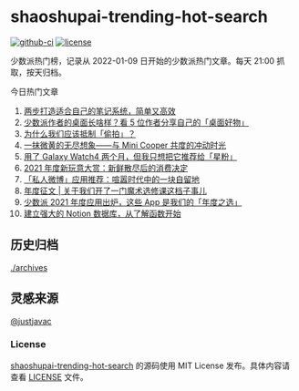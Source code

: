 
# shaoshupai-trending-hot-search

[![github-ci](https://github.com/hua1995116/shaoshupai-trending-hot-search/actions/workflows/ci.yml/badge.svg?branch=master&event=push)](https://github.com/hua1995116/shaoshupai-trending-hot-search/actions/workflows/ci.yml)
[![license](https://img.shields.io/github/license/hua1995116/shaoshupai-trending-hot-search)](https://github.com/hua1995116/shaoshupai-trending-hot-search/blob/master/LICENSE)

少数派热门榜，记录从 2022-01-09 日开始的少数派热门文章。每天 21:00 抓取，按天归档。


今日热门文章

<!-- BEGIN -->
<!-- 最后更新时间 Sun Jan 16 2022 14:23:04 GMT+0800 (China Standard Time) -->
1. [两步打造适合自己的笔记系统，简单又高效](https://sspai.com/post/70841)
2. [少数派作者的桌面长啥样？看 5 位作者分享自己的「桌面好物」](https://sspai.com/post/70809)
3. [为什么我们应该抵制「偷拍」？](https://sspai.com/post/70755)
4. [一抹微黄的无尽想象——与 Mini Cooper 共度的冲动时光](https://sspai.com/post/65185)
5. [用了 Galaxy Watch4 两个月，但我只想把它推荐给「星粉」](https://sspai.com/post/70741)
6. [2021 年度新玩意大赏：新鲜散尽后的消费决定](https://sspai.com/post/70695)
7. [「私人微博」应用推荐：喧嚣时代中的一块自留地](https://sspai.com/post/70739)
8. [年度征文 | 关于我们开了一门魔术选修课这档子事儿](https://sspai.com/post/70626)
9. [少数派 2021 年度应用出炉，这些 App 是我们的「年度之选」](https://sspai.com/post/70710)
10. [建立强大的 Notion 数据库，从了解函数开始](https://sspai.com/post/70713)
<!-- END -->

## 历史归档 

[./archives](./archives)

## 灵感来源

[@justjavac](https://github.com/justjavac)

### License

[shaoshupai-trending-hot-search](https://github.com/hua1995116/shaoshupai-trending-hot-search)
的源码使用 MIT License 发布。具体内容请查看 [LICENSE](./LICENSE) 文件。
